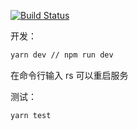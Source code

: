 
[![Build Status](https://travis-ci.org/js-go/lottHelper.svg?branch=master)](https://travis-ci.org/js-go/lottHelper)

开发：

```bash
yarn dev // npm run dev
```

在命令行输入 rs 可以重启服务

测试：

```bash
yarn test
```
